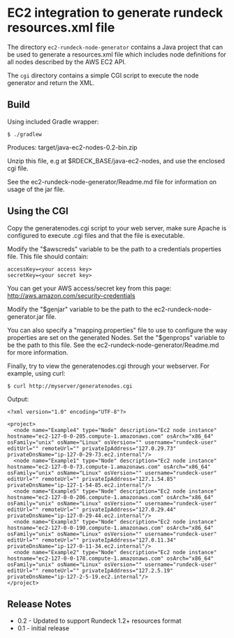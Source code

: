 EC2 integration to generate rundeck resources.xml file
============

The directory `ec2-rundeck-node-generator` contains a Java project that can be used to generate a resources.xml file which includes node definitions for all nodes described by the AWS EC2 API.

The `cgi` directory contains a simple CGI script to execute the node generator and return the XML.

Build
----

Using included Gradle wrapper:

    $ ./gradlew
    
Produces: target/java-ec2-nodes-0.2-bin.zip

Unzip this file, e.g at $RDECK_BASE/java-ec2-nodes, and use the enclosed cgi file.

See the ec2-rundeck-node-generator/Readme.md file for information on usage of the jar file.

Using the CGI
----------

Copy the generatenodes.cgi script to your web server, make sure Apache is configured to execute .cgi files and that the file is executable.

Modify the "$awscreds" variable to be the path to a credentials properties file.  This file should contain:

    accessKey=<your access key>
    secretKey=<your secret key>

You can get your AWS access/secret key from this page: <http://aws.amazon.com/security-credentials>

Modify the "$genjar" variable to be the path to the ec2-rundeck-node-generator.jar file.

You can also specify a "mapping.properties" file to use to configure the way properties are set on the generated Nodes.  Set the "$genprops" variable to be the path to this file.  See the ec2-rundeck-node-generator/Readme.md for more information.

Finally, try to view the generatenodes.cgi through your webserver.  For example, using curl:

    $ curl http://myserver/generatenodes.cgi

Output:

    <?xml version="1.0" encoding="UTF-8"?>

    <project>
      <node name="Example4" type="Node" description="Ec2 node instance" hostname="ec2-127-0-0-205.compute-1.amazonaws.com" osArch="x86_64" osFamily="unix" osName="Linux" osVersion="" username="rundeck-user" editUrl="" remoteUrl="" privateIpAddress="127.0.29.73" privateDnsName="ip-127-0-29-73.ec2.internal"/>
      <node name="Example1" type="Node" description="Ec2 node instance" hostname="ec2-127-0-0-73.compute-1.amazonaws.com" osArch="x86_64" osFamily="unix" osName="Linux" osVersion="" username="rundeck-user" editUrl="" remoteUrl="" privateIpAddress="127.1.54.85" privateDnsName="ip-127-1-54-85.ec2.internal"/>
      <node name="Example5" type="Node" description="Ec2 node instance" hostname="ec2-127-0-0-206.compute-1.amazonaws.com" osArch="x86_64" osFamily="unix" osName="Linux" osVersion="" username="rundeck-user" editUrl="" remoteUrl="" privateIpAddress="127.0.29.44" privateDnsName="ip-127-0-29-44.ec2.internal"/>
      <node name="Example3" type="Node" description="Ec2 node instance" hostname="ec2-127-0-0-190.compute-1.amazonaws.com" osArch="x86_64" osFamily="unix" osName="Linux" osVersion="" username="rundeck-user" editUrl="" remoteUrl="" privateIpAddress="127.0.11.34" privateDnsName="ip-127-0-11-34.ec2.internal"/>
      <node name="Example2" type="Node" description="Ec2 node instance" hostname="ec2-127-0-0-178.compute-1.amazonaws.com" osArch="x86_64" osFamily="unix" osName="Linux" osVersion="" username="rundeck-user" editUrl="" remoteUrl="" privateIpAddress="127.2.5.19" privateDnsName="ip-127-2-5-19.ec2.internal"/>
    </project>

Release Notes
-----

* 0.2 - Updated to support Rundeck 1.2+ resources format
* 0.1 - initial release